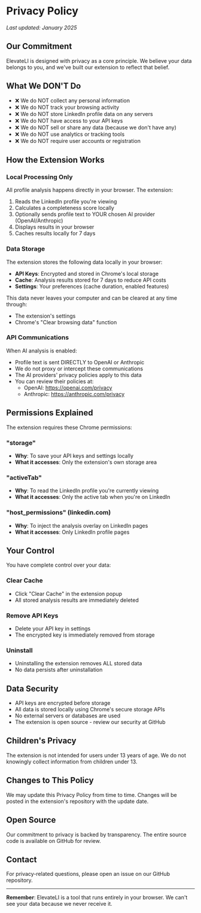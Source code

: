 # Privacy Policy

*Last updated: January 2025*

## Our Commitment

ElevateLI is designed with privacy as a core principle. We believe your data belongs to you, and we've built our extension to reflect that belief.

## What We DON'T Do

- ❌ We do NOT collect any personal information
- ❌ We do NOT track your browsing activity
- ❌ We do NOT store LinkedIn profile data on any servers
- ❌ We do NOT have access to your API keys
- ❌ We do NOT sell or share any data (because we don't have any)
- ❌ We do NOT use analytics or tracking tools
- ❌ We do NOT require user accounts or registration

## How the Extension Works

### Local Processing Only
All profile analysis happens directly in your browser. The extension:
1. Reads the LinkedIn profile you're viewing
2. Calculates a completeness score locally
3. Optionally sends profile text to YOUR chosen AI provider (OpenAI/Anthropic)
4. Displays results in your browser
5. Caches results locally for 7 days

### Data Storage
The extension stores the following data locally in your browser:
- **API Keys**: Encrypted and stored in Chrome's local storage
- **Cache**: Analysis results stored for 7 days to reduce API costs
- **Settings**: Your preferences (cache duration, enabled features)

This data never leaves your computer and can be cleared at any time through:
- The extension's settings
- Chrome's "Clear browsing data" function

### API Communications
When AI analysis is enabled:
- Profile text is sent DIRECTLY to OpenAI or Anthropic
- We do not proxy or intercept these communications
- The AI providers' privacy policies apply to this data
- You can review their policies at:
  - OpenAI: https://openai.com/privacy
  - Anthropic: https://anthropic.com/privacy

## Permissions Explained

The extension requires these Chrome permissions:

### "storage"
- **Why**: To save your API keys and settings locally
- **What it accesses**: Only the extension's own storage area

### "activeTab"
- **Why**: To read the LinkedIn profile you're currently viewing
- **What it accesses**: Only the active tab when you're on LinkedIn

### "host_permissions" (linkedin.com)
- **Why**: To inject the analysis overlay on LinkedIn pages
- **What it accesses**: Only LinkedIn profile pages

## Your Control

You have complete control over your data:

### Clear Cache
- Click "Clear Cache" in the extension popup
- All stored analysis results are immediately deleted

### Remove API Keys
- Delete your API key in settings
- The encrypted key is immediately removed from storage

### Uninstall
- Uninstalling the extension removes ALL stored data
- No data persists after uninstallation

## Data Security

- API keys are encrypted before storage
- All data is stored locally using Chrome's secure storage APIs
- No external servers or databases are used
- The extension is open source - review our security at GitHub

## Children's Privacy

The extension is not intended for users under 13 years of age. We do not knowingly collect information from children under 13.

## Changes to This Policy

We may update this Privacy Policy from time to time. Changes will be posted in the extension's repository with the update date.

## Open Source

Our commitment to privacy is backed by transparency. The entire source code is available on GitHub for review.

## Contact

For privacy-related questions, please open an issue on our GitHub repository.

---

**Remember**: ElevateLI is a tool that runs entirely in your browser. We can't see your data because we never receive it.